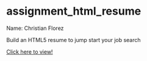 # assignment_html_resume

Name: Christian Florez

Build an HTML5 resume to jump start your job search

[Click here to view!](http://cflorez-resume.surge.sh/resume.html)
